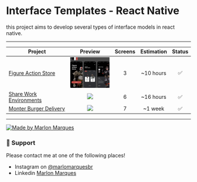 # Interface Templates - React Native

this project aims to develop several types of interface models in react native.

---

| Project | Preview | Screens | Estimation | Status |
| ------ | :------: | :------: | :------: | :------: |
| [Figure Action Store](https://www.figma.com/file/jPqNLLlpSPDGnQOYMcRY8F/interfacetemplates-figureaction-store?node-id=0%3A1) | <img src="./readme/interfacetemplates_figureaction-storeprototype.png" width="120" /> | 3 | ~10 hours | :white_check_mark: |
| [Share Work Environments](https://www.figma.com/file/l7WLsdpRLLY1UyGmjR1EJ6/interfacetemplates-share-work-environments?node-id=0%3A1) | <img src="./readme/interfacetemplates_share-work-environments.png" width="120" /> | 6 | ~16 hours | :white_check_mark: |
| [Monter Burger Delivery](https://www.figma.com/file/azJo8X0abZMRPWvh4MfczM/interfacetemplates-monsterburger-delivery?node-id=0%3A1) | <img src="./readme/interfacetemplates-monsterburger-delivery.png" width="120" /> | 7 | ~1 week | :white_check_mark: |

---

<p >
  <a href="https://github.com/MarlonBeloMarques">
    <img alt="Made by Marlon Marques" src="https://img.shields.io/badge/made%20by-Marlon%20Marques-brightgreen">
  </a>
</p>

### 📌 Support

Please contact me at one of the following places!

- Instagram on [@marlomarquesbr](https://www.instagram.com/marlonmarqsbr/)
- Linkedin [Marlon Marques](https://www.linkedin.com/in/marlon-marques-0b509813b/)
